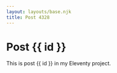```yaml
---
layout: layouts/base.njk
title: Post 4328
---
```


# Post {{ id }}

This is post {{ id }} in my Eleventy project.
